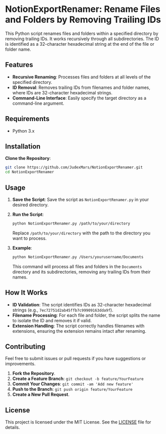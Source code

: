 # NotionExportRenamer: Rename Files and Folders by Removing Trailing IDs

This Python script renames files and folders within a specified directory by removing trailing IDs. It works recursively through all subdirectories. The ID is identified as a 32-character hexadecimal string at the end of the file or folder name.

## Features

- **Recursive Renaming**: Processes files and folders at all levels of the specified directory.
- **ID Removal**: Removes trailing IDs from filenames and folder names, where IDs are 32-character hexadecimal strings.
- **Command-Line Interface**: Easily specify the target directory as a command-line argument.

## Requirements

- Python 3.x

## Installation

**Clone the Repository**:

```bash
git clone https://github.com/JudexMars/NotionExportRenamer.git
cd NotionExportRenamer
```

## Usage

1. **Save the Script**: Save the script as `NotionExportRenamer.py` in your desired directory.

2. **Run the Script**:

    ```bash
    python NotionExportRenamer.py /path/to/your/directory
    ```

    Replace `/path/to/your/directory` with the path to the directory you want to process.

3. **Example**:

    ```bash
    python NotionExportRenamer.py /Users/yourusername/Documents
    ```

    This command will process all files and folders in the `Documents` directory and its subdirectories, removing any trailing IDs from their names.

## How It Works

- **ID Validation**: The script identifies IDs as 32-character hexadecimal strings (e.g., `7ec72751d2ab45ffb7c99909163dda9f`).
- **Filename Processing**: For each file and folder, the script splits the name to isolate the ID and removes it if valid.
- **Extension Handling**: The script correctly handles filenames with extensions, ensuring the extension remains intact after renaming.

## Contributing

Feel free to submit issues or pull requests if you have suggestions or improvements.

1. **Fork the Repository**.
2. **Create a Feature Branch**: `git checkout -b feature/YourFeature`
3. **Commit Your Changes**: `git commit -am 'Add new feature'`
4. **Push to the Branch**: `git push origin feature/YourFeature`
5. **Create a New Pull Request**.

## License

This project is licensed under the MIT License. See the [LICENSE](LICENSE) file for details.


